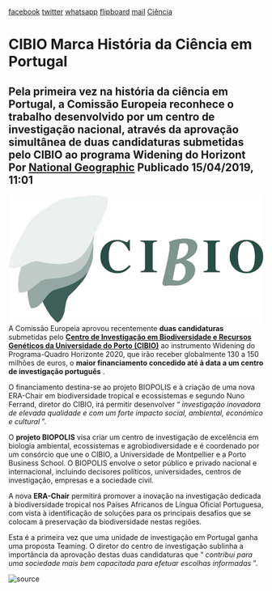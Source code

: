 [facebook](https://www.facebook.com/sharer/sharer.php?u=https%3A%2F%2Fwww.natgeo.pt%2Fciencia%2F2019%2F04%2Fcibio-marca-historia-da-ciencia-em-portugal) [twitter](https://twitter.com/share?url=https%3A%2F%2Fwww.natgeo.pt%2Fciencia%2F2019%2F04%2Fcibio-marca-historia-da-ciencia-em-portugal&via=natgeo&text=CIBIO%20Marca%20Hist%C3%B3ria%20da%20Ci%C3%AAncia%20em%20Portugal) [whatsapp](https://web.whatsapp.com/send?text=https%3A%2F%2Fwww.natgeo.pt%2Fciencia%2F2019%2F04%2Fcibio-marca-historia-da-ciencia-em-portugal) [flipboard](https://share.flipboard.com/bookmarklet/popout?v=2&title=CIBIO%20Marca%20Hist%C3%B3ria%20da%20Ci%C3%AAncia%20em%20Portugal&url=https%3A%2F%2Fwww.natgeo.pt%2Fciencia%2F2019%2F04%2Fcibio-marca-historia-da-ciencia-em-portugal) [mail](mailto:?subject=NatGeo&body=https%3A%2F%2Fwww.natgeo.pt%2Fciencia%2F2019%2F04%2Fcibio-marca-historia-da-ciencia-em-portugal%20-%20CIBIO%20Marca%20Hist%C3%B3ria%20da%20Ci%C3%AAncia%20em%20Portugal) [Ciência](https://www.natgeo.pt/ciencia) 
# CIBIO Marca História da Ciência em Portugal 
## Pela primeira vez na história da ciência em Portugal, a Comissão Europeia reconhece o trabalho desenvolvido por um centro de investigação nacional, através da aprovação simultânea de duas candidaturas submetidas pelo CIBIO ao programa Widening do Horizont Por [National Geographic](https://www.natgeo.pt/autor/national-geographic) Publicado 15/04/2019, 11:01 
![](img/files_styles_image_00_public_cibio.png)
A Comissão Europeia aprovou recentemente **duas candidaturas** submetidas pelo **[Centro de Investigação em Biodiversidade e Recursos Genéticos da Universidade do Porto (CIBIO)](https://cibio.up.pt/)** ao instrumento Widening do Programa-Quadro Horizonte 2020, que irão receber globalmente 130 a 150 milhões de euros, o **maior financiamento concedido até à data a um centro de investigação português** . 

O financiamento destina-se ao projeto BIOPOLIS e à criação de uma nova ERA-Chair em biodiversidade tropical e ecossistemas e segundo Nuno Ferrand, diretor do CIBIO, irá permitir desenvolver “ _investigação inovadora de elevada qualidade e com um forte impacto social, ambiental, económico e cultural_ ”. 

O **projeto BIOPOLIS** visa criar um centro de investigação de excelência em biologia ambiental, ecossistemas e agrobiodiversidade e é coordenado por um consórcio que une o CIBIO, a Universidade de Montpellier e a Porto Business School. O BIOPOLIS envolve o setor público e privado nacional e internacional, incluindo decisores políticos, universidades, centros de investigação, empresas e a sociedade civil. 

A nova **ERA-Chair** permitirá promover a inovação na investigação dedicada à biodiversidade tropical nos Países Africanos de Língua Oficial Portuguesa, com vista à identificação de soluções para os principais desafios que se colocam à preservação da biodiversidade nestas regiões. 

Esta é a primeira vez que uma unidade de investigação em Portugal ganha uma proposta Teaming. O diretor do centro de investigação sublinha a importância da aprovação destas duas candidaturas que “ _contribui para uma sociedade mais bem capacitada para efetuar escolhas informadas_ ”. 



![source](https://www.natgeo.pt/ciencia/2019/04/cibio-marca-historia-da-ciencia-em-portugal)